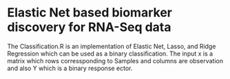  # Elastic Net based biomarker discovery for RNA-Seq data
The Classification.R is an implementation of Elastic Net, Lasso, and Ridge Regression which can be used as a binary classification.
The input x is a matrix which rows corressponding to Samples and columns are observation and also Y which is a binary response ector.
